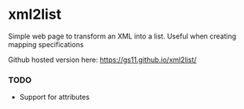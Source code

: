 # xml2list
Simple web page to transform an XML into a list. Useful when creating mapping specifications


Github hosted version here: https://gs11.github.io/xml2list/

### TODO
* Support for attributes

